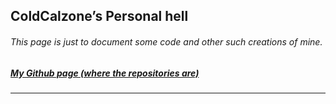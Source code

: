 <section id="main_content">
	<script>
	// https://www.codeproject.com/Tips/1263247/How-to-Open-a-JSON-File-in-JavaScript-for-Web
	function loadJSON(callback) {
                    var xobj = new XMLHttpRequest();
                    xobj.overrideMimeType("application/json");

                    xobj.onreadystatechange = function () {
                            if (xobj.readyState == 4 && xobj.status == "200") {
                                // Required use of an anonymous callback as .open will NOT return 
                                // a value but simply returns undefined in asynchronous mode
                                callback(xobj.responseText);
                            } else {
                                callback("[{\"Nothing\"}]");
                            }
                        };

                    xobj.open('GET', '/projects.json', true);
                    // Maybe you require use of an unknown origin.
                    /*xobj.setRequestHeader("Access-Control-Allow-Origin","*");*/
                    xobj.send(null);  
                };
            var projects = []
            loadJSON(function(response) {
                    projects = response
                });
	    console.log(projects);
</script>
        <h1 id="coldcalzones-personal-hell">ColdCalzone’s Personal hell</h1>
	<h6 id="this-page-is-just-to-document-some-code-and-other-such-creations-of-mine">This page is just to document some code and other such creations of mine.</h6>
	<h5 id="my-github-page-where-the-repositories-are"><a href="https://github.com/ColdCalzone">My Github page (where the repositories are)</a></h5>
	<hr>

	
</section>
